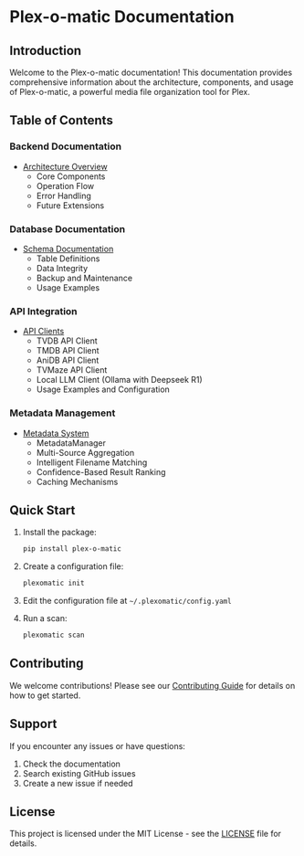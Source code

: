 # Plex-o-matic Documentation

## Introduction

Welcome to the Plex-o-matic documentation! This documentation provides comprehensive information about the architecture, components, and usage of Plex-o-matic, a powerful media file organization tool for Plex.

## Table of Contents

### Backend Documentation
- [Architecture Overview](backend/architecture.md)
  - Core Components
  - Operation Flow
  - Error Handling
  - Future Extensions

### Database Documentation
- [Schema Documentation](database/schema.md)
  - Table Definitions
  - Data Integrity
  - Backup and Maintenance
  - Usage Examples

### API Integration
- [API Clients](api/README.md)
  - TVDB API Client
  - TMDB API Client
  - AniDB API Client
  - TVMaze API Client
  - Local LLM Client (Ollama with Deepseek R1)
  - Usage Examples and Configuration

### Metadata Management
- [Metadata System](metadata/README.md)
  - MetadataManager
  - Multi-Source Aggregation
  - Intelligent Filename Matching
  - Confidence-Based Result Ranking
  - Caching Mechanisms

## Quick Start

1. Install the package:
   ```bash
   pip install plex-o-matic
   ```

2. Create a configuration file:
   ```bash
   plexomatic init
   ```

3. Edit the configuration file at `~/.plexomatic/config.yaml`

4. Run a scan:
   ```bash
   plexomatic scan
   ```

## Contributing

We welcome contributions! Please see our [Contributing Guide](../CONTRIBUTING.md) for details on how to get started.

## Support

If you encounter any issues or have questions:
1. Check the documentation
2. Search existing GitHub issues
3. Create a new issue if needed

## License

This project is licensed under the MIT License - see the [LICENSE](../LICENSE) file for details. 